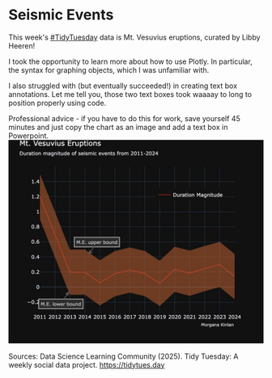 # Seismic Events

This week's [#TidyTuesday](https://github.com/rfordatascience/tidytuesday/blob/main/data/2025/2025-05-13/readme.md) data is Mt. Vesuvius eruptions, curated by Libby Heeren! 

I took the opportunity to learn more about how to use Plotly. In particular, the syntax for graphing objects, which I was unfamiliar with. 

I also struggled with (but eventually succeeded!) in creating text box annotations. Let me tell you, those two text boxes took waaaay to long to position properly using code. 

Professional advice - if you have to do this for work, save yourself 45 minutes and just copy the chart as an image and add a text box in Powerpoint.
![plot](vesuvius.jpeg)


Sources: Data Science Learning Community (2025). Tidy Tuesday: A weekly social data project. https://tidytues.day
